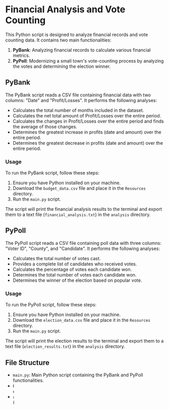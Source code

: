 # Financial Analysis and Vote Counting

This Python script is designed to analyze financial records and vote counting data. It contains two main functionalities:

1. **PyBank**: Analyzing financial records to calculate various financial metrics.
2. **PyPoll**: Modernizing a small town's vote-counting process by analyzing the votes and determining the election winner.

## PyBank

The PyBank script reads a CSV file containing financial data with two columns: "Date" and "Profit/Losses". It performs the following analyses:

- Calculates the total number of months included in the dataset.
- Calculates the net total amount of Profit/Losses over the entire period.
- Calculates the changes in Profit/Losses over the entire period and finds the average of those changes.
- Determines the greatest increase in profits (date and amount) over the entire period.
- Determines the greatest decrease in profits (date and amount) over the entire period.

### Usage

To run the PyBank script, follow these steps:

1. Ensure you have Python installed on your machine.
2. Download the `budget_data.csv` file and place it in the `Resources` directory.
3. Run the `main.py` script.

The script will print the financial analysis results to the terminal and export them to a text file (`financial_analysis.txt`) in the `analysis` directory.

## PyPoll

The PyPoll script reads a CSV file containing poll data with three columns: "Voter ID", "County", and "Candidate". It performs the following analyses:

- Calculates the total number of votes cast.
- Provides a complete list of candidates who received votes.
- Calculates the percentage of votes each candidate won.
- Determines the total number of votes each candidate won.
- Determines the winner of the election based on popular vote.

### Usage

To run the PyPoll script, follow these steps:

1. Ensure you have Python installed on your machine.
2. Download the `election_data.csv` file and place it in the `Resources` directory.
3. Run the `main.py` script.

The script will print the election results to the terminal and export them to a text file (`election_results.txt`) in the `analysis` directory.

## File Structure

- `main.py`: Main Python script containing the PyBank and PyPoll functionalities.
- `Resources`: Directory containing the input CSV files (`budget_data.csv` and `election_data.csv`).
- `analysis`: Directory containing the output text files (`financial_analysis.txt` and `election_results.txt`).


